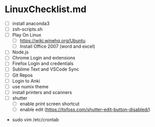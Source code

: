 # LinuxChecklist.md
- [ ] install anaconda3
- [ ] zsh-scripts.sh
- [ ] Play On Linux
	- [ ] https://wiki.winehq.org/Ubuntu
	- [ ] Install Office 2007 (word and excel)
- [ ] Node.js
- [ ] Chrome Login and extensions
- [ ] Firefox Login and credentials
- [ ] Sublime Text and VSCode Sync
- [ ] Git Repos
- [ ] Login to Anki
- [ ] use numix theme
- [ ] install printers and scanners
- [ ] shutter
	- [ ] enable print screen shortcut
	- [ ] enable edit (https://itsfoss.com/shutter-edit-button-disabled/)
- sudo vim /etc/crontab